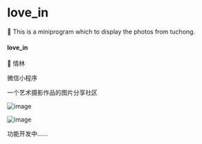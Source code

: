 # love_in
:dog: This is a miniprogram which to display the photos from tuchong.

#### love_in
🎨 情林  

微信小程序

一个艺术摄影作品的图片分享社区  

![image](https://jwchan.cn/images/summary_201811/summary_201811_08.png)  

![image](https://jwchan.cn/images/summary_201811/summary_201811_09.png)    

功能开发中……
